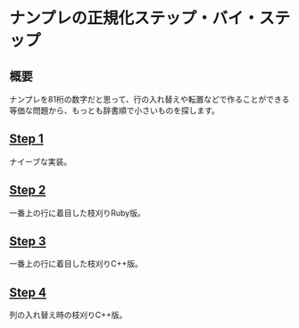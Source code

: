 # ナンプレの正規化ステップ・バイ・ステップ

## 概要

ナンプレを81桁の数字だと思って、行の入れ替えや転置などで作ることができる等価な問題から、もっとも辞書順で小さいものを探します。


## [Step 1](step1)
ナイーブな実装。

## [Step 2](step2)
一番上の行に着目した枝刈りRuby版。

## [Step 3](step3)
一番上の行に着目した枝刈りC++版。

## [Step 4](step4)
列の入れ替え時の枝刈りC++版。
